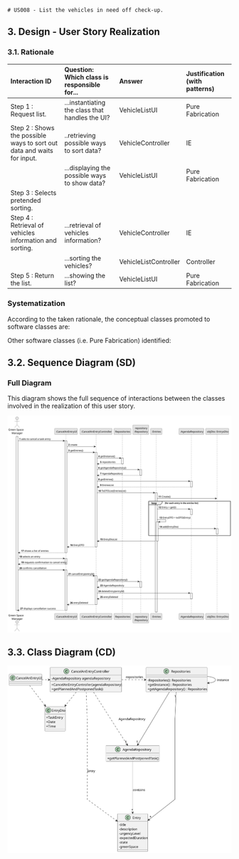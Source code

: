 `# US008 - List the vehicles in need off check-up. 
`
## 3. Design - User Story Realization 

### 3.1. Rationale


| Interaction ID                                                          | Question: Which class is responsible for...          | Answer                | Justification (with patterns) |
|:------------------------------------------------------------------------|:-----------------------------------------------------|:----------------------|:------------------------------|
| Step 1 : Request list.  		                                              | ...instantiating the class that handles the UI?      | VehicleListUI         | Pure Fabrication              |
| Step 2 : Shows the possible ways to sort out data and  waits for input. | ..retrieving possible ways to sort data?             | VehicleController     | IE                            |
|                                                                         | 	...displaying the possible ways to show data?						 | VehicleListUI         | Pure Fabrication              |
| Step 3 : Selects pretended sorting.                                     |                                                      |                       |                               |
| Step 4 : Retrieval of vehicles information and sorting.                 | ...retrieval of vehicles information?                | VehicleController     | IE                            |
|                                                                         | ...sorting the vehicles?                             | VehicleListController | Controller                    |
| Step 5 : Return the list.                                               | ...showing the list?                                 | VehicleListUI         | Pure Fabrication              |

### Systematization ##

According to the taken rationale, the conceptual classes promoted to software classes are: 



Other software classes (i.e. Pure Fabrication) identified: 




## 3.2. Sequence Diagram (SD)



### Full Diagram

This diagram shows the full sequence of interactions between the classes involved in the realization of this user story.

![Sequence Diagram - Full](svg/us025-sequence-diagram-full.svg)


## 3.3. Class Diagram (CD)

![Class Diagram](svg/us025-class-diagram.svg)